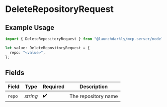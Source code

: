 # DeleteRepositoryRequest

## Example Usage

```typescript
import { DeleteRepositoryRequest } from "@launchdarkly/mcp-server/models/operations";

let value: DeleteRepositoryRequest = {
  repo: "<value>",
};
```

## Fields

| Field               | Type                | Required            | Description         |
| ------------------- | ------------------- | ------------------- | ------------------- |
| `repo`              | *string*            | :heavy_check_mark:  | The repository name |